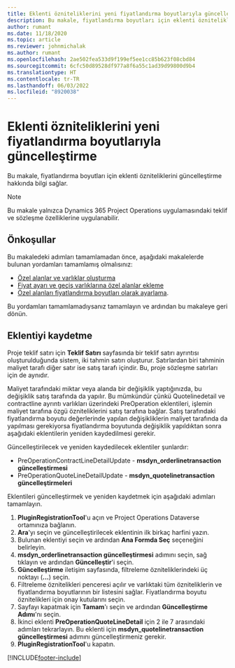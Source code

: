 ```yaml
---
title: Eklenti özniteliklerini yeni fiyatlandırma boyutlarıyla güncelleştirme
description: Bu makale, fiyatlandırma boyutları için eklenti özniteliklerini güncelleştirme hakkında bilgi sağlar.
author: rumant
ms.date: 11/18/2020
ms.topic: article
ms.reviewer: johnmichalak
ms.author: rumant
ms.openlocfilehash: 2ae502fea533d9f199ef5ee1cc85b623f08cbd84
ms.sourcegitcommit: 6cfc50d89528df977a8f6a55c1ad39d99800d9b4
ms.translationtype: HT
ms.contentlocale: tr-TR
ms.lasthandoff: 06/03/2022
ms.locfileid: "8920038"
---
```

# <a name="update-plug-in-attributes-with-new-pricing-dimensions"></a>Eklenti özniteliklerini yeni fiyatlandırma boyutlarıyla güncelleştirme

Bu makale, fiyatlandırma boyutları için eklenti özniteliklerini güncelleştirme hakkında bilgi sağlar.

> [!NOTE]
> Bu makale yalnızca Dynamics 365 Project Operations uygulamasındaki teklif ve sözleşme özelliklerine uygulanabilir.

## <a name="prerequisites"></a>Önkoşullar
Bu makaledeki adımları tamamlamadan önce, aşağıdaki makalelerde bulunan yordamları tamamlamış olmalısınız:

  - [Özel alanlar ve varlıklar oluşturma](create-custom-fields-entities-pricing-dimensions.md) 
  - [Fiyat ayarı ve geçiş varlıklarına özel alanlar ekleme ](add-custom-fields-price-setup-transactional-entities.md)
  - [Özel alanları fiyatlandırma boyutları olarak ayarlama](set-up-custom-fields-pricing-dimensions.md). 
  
Bu yordamları tamamlamadıysanız tamamlayın ve ardından bu makaleye geri dönün.

## <a name="register-a-plug-in"></a>Eklentiyi kaydetme
Proje teklif satırı için **Teklif Satırı** sayfasında bir teklif satırı ayrıntısı oluşturulduğunda sistem, iki tahmin satırı oluşturur. Satırlardan biri tahminin maliyet tarafı diğer satır ise satış tarafı içindir. Bu, proje sözleşme satırları için de aynıdır.

Maliyet tarafındaki miktar veya alanda bir değişiklik yaptığınızda, bu değişiklik satış tarafında da yapılır. Bu mümkündür çünkü Quotelinedetail ve contractline ayrıntı varlıkları üzerindeki PreOperation eklentileri, işlemin maliyet tarafına özgü özniteliklerini satış tarafına bağlar. Satış tarafındaki fiyatlandırma boyutu değerlerinde yapılan değişikliklerin maliyet tarafında da yapılması gerekiyorsa fiyatlandırma boyutunda değişiklik yapıldıktan sonra aşağıdaki eklentilerin yeniden kaydedilmesi gerekir.

Güncelleştirilecek ve yeniden kaydedilecek eklentiler şunlardır:

- PreOperationContractLineDetailUpdate - **msdyn_orderlinetransaction güncelleştirmesi**
- PreOperationQuoteLineDetailUpdate - **msdyn_quotelinetransaction güncelleştirmeleri**

Eklentileri güncelleştirmek ve yeniden kaydetmek için aşağıdaki adımları tamamlayın.

1. **PluginRegistrationTool**'u açın ve Project Operations Dataverse ortamınıza bağlanın.
2. **Ara**'yı seçin ve güncelleştirilecek eklentinin ilk birkaç harfini yazın.
3. Bulunan eklentiyi seçin ve ardından **Ana Formda Seç** seçeneğini belirleyin.
4. **msdyn_orderlinetransaction güncelleştirmesi** adımını seçin, sağ tıklayın ve ardından **Güncelleştir**'i seçin.
5. **Güncelleştirme** iletişim sayfasında, filtreleme özniteliklerindeki üç noktayı (**...**) seçin.
6. Filtreleme öznitelikleri penceresi açılır ve varlıktaki tüm özniteliklerin ve fiyatlandırma boyutlarının bir listesini sağlar. Fiyatlandırma boyutu öznitelikleri için onay kutularını seçin.
7. Sayfayı kapatmak için **Tamam**'ı seçin ve ardından **Güncelleştirme Adımı**'nı seçin.
8. İkinci eklenti **PreOperationQuoteLineDetail** için 2 ile 7 arasındaki adımları tekrarlayın. Bu eklenti için **msdyn_quotelinetransaction güncelleştirmesi** adımını güncelleştirmeniz gerekir.
9. **PluginRegistrationTool**'u kapatın.


[!INCLUDE[footer-include](../includes/footer-banner.md)]
